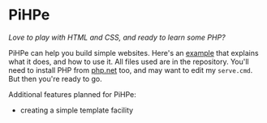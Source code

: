 # PiHPe

*Love to play with HTML and CSS, and ready to learn some PHP?*

PiHPe can help you build simple websites. Here's an [example](https://marcelvark.github.io/) that explains what it does, and how to use it. All files used are in the repository. You'll need to install PHP from [php.net](http://php.net) too, and may want to edit my `serve.cmd`. But then you're ready to go.

Additional features planned for PiHPe:
- creating a simple template facility
